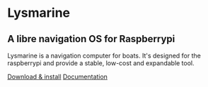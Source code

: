 
# Lysmarine
## A libre navigation OS for Raspberrypi
Lysmarine is a navigation computer for boats. It's designed for the raspberrypi and provide a stable, low-cost and expandable tool.

 [Download & install](install.md) [Documentation](README.md)
